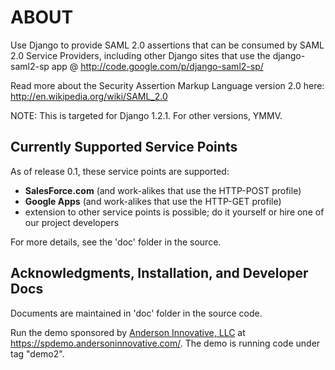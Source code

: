 # ABOUT #
Use Django to provide SAML 2.0 assertions that can be consumed by SAML 2.0 Service Providers, including other Django sites that use the django-saml2-sp app @ http://code.google.com/p/django-saml2-sp/

Read more about the Security Assertion Markup Language version 2.0 here:
http://en.wikipedia.org/wiki/SAML_2.0

NOTE: This is targeted for Django 1.2.1. For other versions, YMMV.

## Currently Supported Service Points ##
As of release 0.1, these service points are supported:
  * **SalesForce.com** (and work-alikes that use the HTTP-POST profile)
  * **Google Apps** (and work-alikes that use the HTTP-GET profile)
  * extension to other service points is possible; do it yourself or hire one of our project developers

For more details, see the 'doc' folder in the source.

## Acknowledgments, Installation, and Developer Docs ##
Documents are maintained in 'doc' folder in the source code.


Run the demo sponsored by [Anderson Innovative, LLC](http://www.andersoninnovative.com) at https://spdemo.andersoninnovative.com/. The demo is running code under tag "demo2".